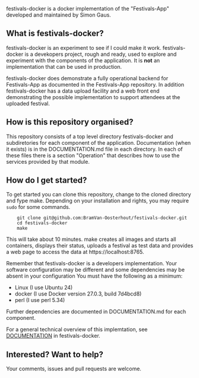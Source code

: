 festivals-docker is a docker implementation of the "Festivals-App" developed and maintained by Simon Gaus.

## What is festivals-docker?
festivals-docker is an experiment to see if I could make it work. festivals-docker is a devekopers project, rough and ready, used to explore and experiment with the components of the application. It is __not__ an implementation that can be used in production.

festivals-docker does demonstrate a fully operational backend for  Festivals-App as documented in the Festivals-App repository. In addition festivals-docker has a data upload facility and a web front end demonstrating the possible implementation to support attendees at the uploaded festival.

## How is this repository organised?
This repository consists of a top level directory festivals-docker and subdiretories for each component of the application. Documentation (when it exists) is in the DOCUMENTATION.md file in each directory. In each of these files there is a section "Operation" that describes how to use the services provided by that module.

## How do I get started?
To get started you can clone this repository, change to the cloned directory and fype make. Depending on your installation and rights, you may require `sudo` for some commands.
```
	git clone git@github.com:BramVan-Oosterhout/festivals-docker.git
    cd festivals-docker
    make
```
This will take about 10 minutes. make creates all images and starts all containers, displays their status, uploads a festival as test data and provides a web page to access the data at https://localhost:8765. 

Remember that festivals-docker is a developers implementation. Your software configuration may be different and some dependencies may be absent in your configuration
You must have the following as 
a minimum:
*   Linux (I use Ubuntu 24)
*   docker (I use Docker version 27.0.3, build 7d4bcd8)
*   perl (I use perl 5.34)

Further dependencies are documented in DOCUMENTATION.md for each component.

For a general technical overview of this implemtation, see [DOCUMENTATION](https://github.com/BramVan-Oosterhout/festivals-docker/blob/main/DOCUMENTATION.md) in festivals-docker.

## Interested? Want to help?
Your comments, issues and pull requests are welcome. 


